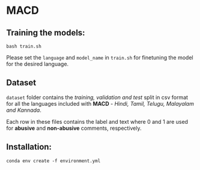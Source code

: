# MACD

## Training the models:

```
bash train.sh
```
Please set the ```language``` and ```model_name``` in ```train.sh``` for finetuning the model for the desired language.

## Dataset

```dataset``` folder contains the <em>training, validation and test</em> split in csv format for all the languages 
included with <strong>MACD</strong> - <em>Hindi, Tamil, Telugu, Malayalam and Kannada</em>.

Each row in these files contains the label and text where 0 and 1 are used for <strong>abusive</strong> and <strong>non-abusive</strong> comments, respectively.


## Installation:

```
conda env create -f environment.yml
```

